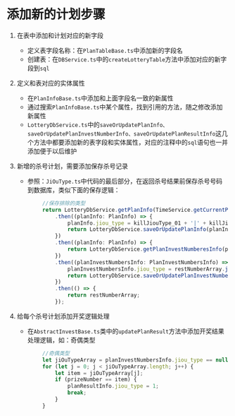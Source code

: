添加新的计划步骤
============

1. 在表中添加和计划对应的新字段

   * 定义表字段名称：在`PlanTableBase.ts`中添加新的字段名
   * 创建表：在`DBService.ts`中的`createLotteryTable`方法中添加对应的新字段到`sql`

2. 定义和表对应的实体属性

   + 在`PlanInfoBase.ts`中添加和上面字段名一致的新属性
   + 通过搜索`PlanInfoBase.ts`中某个属性，找到引用的方法，随之修改添加新属性
   + `LotteryDbService.ts`中的`saveOrUpdatePlanInfo、saveOrUpdatePlanInvestNumberInfo、saveOrUpdatePlanResultInfo`这几个方法中都要添加新的表字段和实体属性，对应的注释中的`sql`语句也一并添加便于以后维护

3. 新增的杀号计划，需要添加保存杀号记录

   * 参照：`JiOuType.ts`中代码的最后部分，在返回杀号结果前保存杀号号码到数据库，类似下面的保存逻辑：

   ```typescript
           //保存排除的类型
           return LotteryDbService.getPlanInfo(TimeService.getCurrentPeriodNumber(new Date()))
               .then((planInfo: PlanInfo) => {
                   planInfo.jiou_type = killJiouType_01 + '|' + killJiouType_02;
                   return LotteryDbService.saveOrUpdatePlanInfo(planInfo);//保存排除的奇偶类型
               })
               .then((planInfo: PlanInfo) => {
                   return LotteryDbService.getPlanInvestNumberesInfo(planInfo.period);
               })
               .then((planInvestNumbersInfo: PlanInvestNumbersInfo) => {
                   planInvestNumbersInfo.jiou_type = restNumberArray.join(',');
                   return LotteryDbService.saveOrUpdatePlanInvestNumbersInfo(planInvestNumbersInfo);
               })
               .then(() => {
                   return restNumberArray;
               });
   ```

4. 给每个杀号计划添加开奖逻辑处理

   * 在`AbstractInvestBase.ts`类中的`updatePlanResult`方法中添加开奖结果处理逻辑，如：奇偶类型

   ```typescript
           //奇偶类型
           let jiOuTypeArray = planInvestNumbersInfo.jiou_type == null ? [] : planInvestNumbersInfo.jiou_type.split(',');
           for (let j = 0; j < jiOuTypeArray.length; j++) {
               let item = jiOuTypeArray[j];
               if (prizeNumber == item) {
                   planResultInfo.jiou_type = 1;
                   break;
               }
           }
   ```

   ​